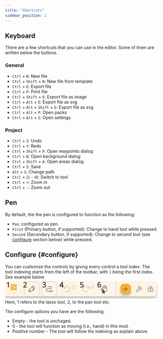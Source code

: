 ```yaml
---
title: "Shortcuts"
sidebar_position: 2
---
```



## Keyboard

There are a few shortcuts that you can use in the editor.
Some of them are written below the buttons.

### General

* `Ctrl` + `N`: New file
* `Ctrl` + `Shift` + `N`: New file from template
* `Ctrl` + `E`: Export file
* `Ctrl` + `P`: Print file
* `Ctrl` + `Shift` + `E`: Export file as image
* `Ctrl` + `Alt` + `E`: Export file as svg
* `Ctrl` + `Alt` + `Shift` + `E`: Export file as svg
* `Ctrl` + `Alt` + `P`: Open packs
* `Ctrl` + `Alt` + `S`: Open settings

### Project

* `Ctrl` + `Z`: Undo
* `Ctrl` + `Y`: Redo
* `Ctrl` + `Shift` + `P`: Open waypoints dialog
* `Ctrl` + `B`: Open background dialog
* `Ctrl` + `Shift` + `A`: Open areas dialog
* `Ctrl` + `S`: Save
* `Alt` + `S`: Change path
* `Ctrl` + (`1` - `0`): Switch to tool
* `Ctrl` + `+`: Zoom in
* `Ctrl` + `-`: Zoom out

## Pen

By default, the the pen is configured to function as the following:
* `Pen`: configured as pen. 
* `First` (Primary button, if supported): Change to hand tool while pressed.
* `Second` (Secondary button, if supported): Change to second tool (see [configure](#configure) section below)  while pressed. 



## Configure {#configure}

You can customize the controls by giving every control a tool index. The tool indexing starts from the left of the toolbar, with `1` being the first index. See example below
![toolbar numbered](toolbar_numbered.png)
Here, 1 refers to the lasso tool, 2, to the pan tool etc.

The configure options you have are the following:

* Empty - the tool is unchaged.
* 0 - the tool will function as moving (i.e., hand) in this mod.
* Positive number - The tool will follow the indexing as explain above. 


